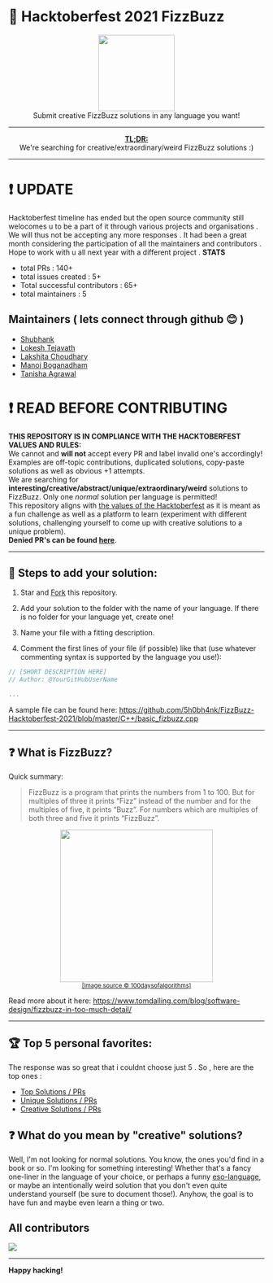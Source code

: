 # :jack_o_lantern: Hacktoberfest 2021 FizzBuzz

<p align="center">
<img height="150" width="auto" src="https://user-images.githubusercontent.com/64991656/135403993-8436cfd2-5314-4c03-8509-d33e51c565b2.png" /><br>
Submit creative FizzBuzz solutions in any language you want! 
</p>

<hr>

<p align="center">
  <a href="https://www.urbandictionary.com/define.php?term=tl%3Bdr"><b>TL;DR:</b></a><br>
  We're searching for creative/extraordinary/weird FizzBuzz solutions :) 
</p>

<hr>

# :exclamation: UPDATE 
Hacktoberfest timeline has ended but the open source community still welocomes u to be a part of it through various projects and organisations . We will thus not be accepting any more responses . It had been a great month considering the participation of all the maintainers and contributors . Hope to work with u all next year with a different project .
**STATS**
- total PRs : 140+
- total issues created : 5+
- Total successful contributors : 65+
- total maintainers : 5

## Maintainers ( lets connect through github 😊 )
- [Shubhank](https://github.com/5h0bh4nk)
- [Lokesh Tejavath](https://github.com/lokeshtejavath)
- [Lakshita Choudhary](https://github.com/LuXtheta)
- [Manoj Boganadham](https://github.com/ManojBoganadham)
- [Tanisha Agrawal](https://github.com/Tanisha123543)

# :exclamation: READ BEFORE CONTRIBUTING
**THIS REPOSITORY IS IN COMPLIANCE WITH THE HACKTOBERFEST VALUES AND RULES:** <br>
We cannot and **will not** accept every PR and label invalid one's accordingly! Examples are off-topic contributions, duplicated solutions, copy-paste solutions as well as obvious +1 attempts. <br>
We are searching for **interesting/creative/abstract/unique/extraordinary/weird** solutions to FizzBuzz. Only one _normal_ solution per language is permitted! <br>
This repository aligns with [the values of the Hacktoberfest](https://hacktoberfest.digitalocean.com/details) as it is meant as a fun challenge as well as a platform to learn (experiment with different solutions, challenging yourself to come up with creative solutions to a unique problem). <br>
**Denied PR's can be found [here](https://github.com/5h0bh4nk/FizzBuzz-Hacktoberfest-2021/issues?q=label%3Ainvalid+is%3Aclosed)**.

<hr>

## :wrench: Steps to add your solution:

1. Star and [Fork](https://github.com/5h0bh4nk/FizzBuzz-Hacktoberfest-2021/fork) this repository.

2. Add your solution to the folder with the name of your language. If there is no folder for your language yet, create one! 

3. Name your file with a fitting description. 

4. Comment the first lines of your file (if possible) like that (use whatever commenting syntax is supported by the language you use!):

```js
// [SHORT DESCRIPTION HERE]
// Author: @YourGitHubUserName

...
```

A sample file can be found here: https://github.com/5h0bh4nk/FizzBuzz-Hacktoberfest-2021/blob/master/C++/basic_fizbuzz.cpp <br>

<hr>

## :question: What is FizzBuzz?

Quick summary:

> FizzBuzz is a program that prints the numbers from 1 to 100. But for multiples of three it prints “Fizz” instead of the number and for the multiples of five, it prints “Buzz”. For numbers which are multiples of both three and five it prints “FizzBuzz”.

<p align="center">
<img height="300" width="auto" src="https://64.media.tumblr.com/098171eb6557f68cae65fdffe485abc4/tumblr_onha88HP0a1w0dccho1_1280.gif"><br>
  <sub><a href="https://100daysofalgorithms.tumblr.com/post/158891499866/day-86-ode-to-fizzbuzz-fizzbuzz-is-the-simplest">[Image source © 100daysofalgorithms]</a></sub>
</p>

Read more about it here: https://www.tomdalling.com/blog/software-design/fizzbuzz-in-too-much-detail/

<hr>

## :trophy: Top 5 personal favorites:
The response was so great that i couldnt choose just 5 . So , here are the top ones :
- <a href ="https://github.com/5h0bh4nk/FizzBuzz-Hacktoberfest-2021/issues?q=label%3Atop+is%3Aclosed">Top Solutions / PRs</a>
- <a href ="https://github.com/5h0bh4nk/FizzBuzz-Hacktoberfest-2021/issues?q=label%3Aunique+is%3Aclosed">Unique Solutions / PRs</a>
- <a href ="https://github.com/5h0bh4nk/FizzBuzz-Hacktoberfest-2021/issues?q=label%3Acreative+is%3Aclosed">Creative Solutions / PRs</a>

## :question: What do you mean by "creative" solutions?

Well, I'm not looking for normal solutions. You know, the ones you'd find in a book or so. I'm looking for something interesting! Whether that's a fancy one-liner in the language of your choice, or perhaps a funny [eso-language](https://en.wikipedia.org/wiki/Esoteric_programming_language), or maybe an intentionally weird solution that you don't even quite understand yourself (be sure to document those!). Anyhow, the goal is to have fun and maybe even learn a thing or two. 

## All contributors

<a href = "https://github.com/5h0bh4nk/FizzBuzz-Hacktoberfest-2021/graphs/contributors">
  <img src = "https://contrib.rocks/image?repo=5h0bh4nk/FizzBuzz-Hacktoberfest-2021"/>
</a>

<hr>

**Happy hacking!**
